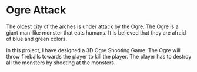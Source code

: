 # Ogre Attack

The oldest city of the arches is under attack by the Ogre. The Ogre is a giant man-like monster that eats humans. It is believed that they are afraid of blue and green 
colors.

In this project, I have designed a 3D Ogre Shooting Game. The Ogre will throw fireballs towards the player to kill the player. The player has to destroy all the monsters 
by shooting at the monsters.
